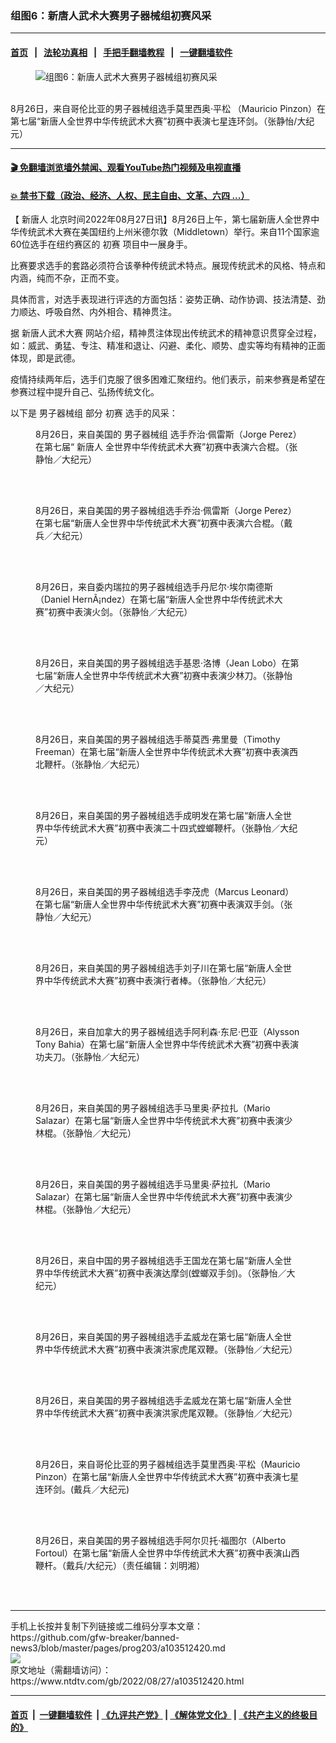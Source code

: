 ### 组图6：新唐人武术大赛男子器械组初赛风采
------------------------

#### [首页](https://github.com/gfw-breaker/banned-news3/blob/master/README.md) &nbsp;&nbsp;|&nbsp;&nbsp; [法轮功真相](https://github.com/begood0513/basic/blob/master/README.md)  &nbsp;&nbsp;|&nbsp;&nbsp; [手把手翻墙教程](https://github.com/gfw-breaker/guides/wiki)  &nbsp;&nbsp;|&nbsp;&nbsp; [一键翻墙软件](https://github.com/gfw-breaker/nogfw/blob/master/README.md)  



<div><div class="featured_image">
 <figure>
  <img alt="组图6：新唐人武术大赛男子器械组初赛风采" src="https://i.ntdtv.com/assets/uploads/2022/08/id13811327-220826200655100731-800x450.jpeg"/>
 </figure><br/>
 <span class="caption">
  8月26日，来自哥伦比亚的男子器械组选手莫里西奥·平松 （Mauricio Pinzon）在第七届“新唐人全世界中华传统武术大赛”初赛中表演七星连环剑。（张静怡/大纪元）
 </span>
</div>
</div><hr/>

#### [ 🎬  免翻墙浏览墙外禁闻、观看YouTube热门视频及电视直播](https://github.com/gfw-breaker/HelloWorld)

#### [ 💥  禁书下载（政治、经济、人权、民主自由、文革、六四 ...）](https://github.com/gfw-breaker/books/blob/master/README.md)

<div><div class="post_content" itemprop="articleBody">
 <div class="post_content" id="artbody">
  <p>
   【
   <ok href="https://www.ntdtv.com/gb/新唐人.htm">
    新唐人
   </ok>
   北京时间2022年08月27日讯】8月26日上午，第七届新唐人全世界中华传统武术大赛在美国纽约上州米德尔敦（Middletown）举行。来自11个国家逾60位选手在纽约赛区的
   <ok href="https://www.ntdtv.com/gb/初赛.htm">
    初赛
   </ok>
   项目中一展身手。
  </p>
  <p>
   比赛要求选手的套路必须符合该拳种传统武术特点。展现传统武术的风格、特点和内涵，纯而不杂，正而不变。
  </p>
  <p>
   具体而言，对选手表现进行评选的方面包括：姿势正确、动作协调、技法清楚、劲力顺达、呼吸自然、内外相合、精神贯注。
  </p>
  <p>
   据
   <ok href="https://www.ntdtv.com/gb/新唐人武术大赛.htm">
    新唐人武术大赛
   </ok>
   网站介绍，精神贯注体现出传统武术的精神意识贯穿全过程，如：威武、勇猛、专注、精准和退让、闪避、柔化、顺势、虚实等均有精神的正面体现，即是武德。
  </p>
  <p>
   疫情持续两年后，选手们克服了很多困难汇聚纽约。他们表示，前来参赛是希望在参赛过程中提升自己、弘扬传统文化。
  </p>
  <p>
   以下是
   <ok href="https://www.ntdtv.com/gb/男子器械组.htm">
    男子器械组
   </ok>
   部分
   <ok href="https://www.ntdtv.com/gb/初赛.htm">
    初赛
   </ok>
   选手的风采：
  </p>
  <figure aria-describedby="caption-attachment-13811313" class="wp-caption aligncenter" id="attachment_13811313">
   <ok href="http://i.epochtimes.com/assets/uploads/2022/08/id13811313-220826200838100731.jpg" rel="noopener" target="_blank">
    <img alt="" class="size-large wp-image-13811313" src="http://i.epochtimes.com/assets/uploads/2022/08/id13811313-220826200838100731-600x400.jpg" title=""/>
   </ok>
   <br/><figcaption class="wp-caption-text" id="caption-attachment-13811313">
    8月26日，来自美国的
    <ok href="https://www.ntdtv.com/gb/男子器械组.htm">
     男子器械组
    </ok>
    选手乔治‧佩雷斯（Jorge Perez）在第七届“
    <ok href="https://www.ntdtv.com/gb/新唐人.htm">
     新唐人
    </ok>
    全世界中华传统武术大赛”初赛中表演六合棍。（张静怡／大纪元）
   </figcaption><br/>
  </figure><br/>
  <figure aria-describedby="caption-attachment-13811328" class="wp-caption aligncenter" id="attachment_13811328">
   <ok href="http://i.epochtimes.com/assets/uploads/2022/08/id13811328-2208261848121973.jpg" rel="noopener" target="_blank">
    <img alt="" class="size-large wp-image-13811328" src="http://i.epochtimes.com/assets/uploads/2022/08/id13811328-2208261848121973-600x400.jpg" title=""/>
   </ok>
   <br/><figcaption class="wp-caption-text" id="caption-attachment-13811328">
    8月26日，来自美国的男子器械组选手乔治‧佩雷斯（Jorge Perez）在第七届“新唐人全世界中华传统武术大赛”初赛中表演六合棍。（戴兵／大纪元）
   </figcaption><br/>
  </figure><br/>
  <figure aria-describedby="caption-attachment-13811315" class="wp-caption aligncenter" id="attachment_13811315">
   <ok href="http://i.epochtimes.com/assets/uploads/2022/08/id13811315-220826200831100731.jpg" rel="noopener" target="_blank">
    <img alt="" class="size-large wp-image-13811315" src="http://i.epochtimes.com/assets/uploads/2022/08/id13811315-220826200831100731-600x400.jpg" title=""/>
   </ok>
   <br/><figcaption class="wp-caption-text" id="caption-attachment-13811315">
    8月26日，来自委内瑞拉的男子器械组选手丹尼尔‧埃尔南德斯（Daniel HernÃ¡ndez）在第七届“新唐人全世界中华传统武术大赛”初赛中表演火剑。（张静怡／大纪元）
   </figcaption><br/>
  </figure><br/>
  <figure aria-describedby="caption-attachment-13811316" class="wp-caption aligncenter" id="attachment_13811316">
   <ok href="http://i.epochtimes.com/assets/uploads/2022/08/id13811316-220826200820100731.jpg" rel="noopener" target="_blank">
    <img alt="" class="size-large wp-image-13811316" src="http://i.epochtimes.com/assets/uploads/2022/08/id13811316-220826200820100731-600x400.jpg" title=""/>
   </ok>
   <br/><figcaption class="wp-caption-text" id="caption-attachment-13811316">
    8月26日，来自美国的男子器械组选手基恩‧洛博（Jean Lobo）在第七届“新唐人全世界中华传统武术大赛”初赛中表演少林刀。（张静怡／大纪元）
   </figcaption><br/>
  </figure><br/>
  <figure aria-describedby="caption-attachment-13811317" class="wp-caption aligncenter" id="attachment_13811317">
   <ok href="http://i.epochtimes.com/assets/uploads/2022/08/id13811317-220826200815100731.jpg" rel="noopener" target="_blank">
    <img alt="" class="size-large wp-image-13811317" src="http://i.epochtimes.com/assets/uploads/2022/08/id13811317-220826200815100731-600x400.jpg" title=""/>
   </ok>
   <br/><figcaption class="wp-caption-text" id="caption-attachment-13811317">
    8月26日，来自美国的男子器械组选手蒂莫西‧弗里曼（Timothy Freeman）在第七届“新唐人全世界中华传统武术大赛”初赛中表演西北鞭杆。（张静怡／大纪元）
   </figcaption><br/>
  </figure><br/>
  <figure aria-describedby="caption-attachment-13811319" class="wp-caption aligncenter" id="attachment_13811319">
   <ok href="http://i.epochtimes.com/assets/uploads/2022/08/id13811319-220826200805100731.jpg" rel="noopener" target="_blank">
    <img alt="" class="size-large wp-image-13811319" src="http://i.epochtimes.com/assets/uploads/2022/08/id13811319-220826200805100731-600x400.jpg" title=""/>
   </ok>
   <br/><figcaption class="wp-caption-text" id="caption-attachment-13811319">
    8月26日，来自美国的男子器械组选手成明发在第七届“新唐人全世界中华传统武术大赛”初赛中表演二十四式螳螂鞭杆。（张静怡／大纪元）
   </figcaption><br/>
  </figure><br/>
  <figure aria-describedby="caption-attachment-13811320" class="wp-caption aligncenter" id="attachment_13811320">
   <ok href="http://i.epochtimes.com/assets/uploads/2022/08/id13811320-220826200800100731.jpg" rel="noopener" target="_blank">
    <img alt="" class="size-large wp-image-13811320" src="http://i.epochtimes.com/assets/uploads/2022/08/id13811320-220826200800100731-600x400.jpg" title=""/>
   </ok>
   <br/><figcaption class="wp-caption-text" id="caption-attachment-13811320">
    8月26日，来自美国的男子器械组选手李茂虎（Marcus Leonard）在第七届“新唐人全世界中华传统武术大赛”初赛中表演双手剑。（张静怡／大纪元）
   </figcaption><br/>
  </figure><br/>
  <figure aria-describedby="caption-attachment-13811321" class="wp-caption aligncenter" id="attachment_13811321">
   <ok href="http://i.epochtimes.com/assets/uploads/2022/08/id13811321-220826200754100731.jpg" rel="noopener" target="_blank">
    <img alt="" class="size-large wp-image-13811321" src="http://i.epochtimes.com/assets/uploads/2022/08/id13811321-220826200754100731-600x400.jpg" title=""/>
   </ok>
   <br/><figcaption class="wp-caption-text" id="caption-attachment-13811321">
    8月26日，来自美国的男子器械组选手刘子川在第七届“新唐人全世界中华传统武术大赛”初赛中表演行者棒。（张静怡／大纪元）
   </figcaption><br/>
  </figure><br/>
  <figure aria-describedby="caption-attachment-13811322" class="wp-caption aligncenter" id="attachment_13811322">
   <ok href="http://i.epochtimes.com/assets/uploads/2022/08/id13811322-220826200744100731.jpg" rel="noopener" target="_blank">
    <img alt="" class="size-large wp-image-13811322" src="http://i.epochtimes.com/assets/uploads/2022/08/id13811322-220826200744100731-600x400.jpg" title=""/>
   </ok>
   <br/><figcaption class="wp-caption-text" id="caption-attachment-13811322">
    8月26日，来自加拿大的男子器械组选手阿利森·东尼·巴亚（Alysson Tony Bahia）在第七届“新唐人全世界中华传统武术大赛”初赛中表演功夫刀。（张静怡／大纪元）
   </figcaption><br/>
  </figure><br/>
  <figure aria-describedby="caption-attachment-13811323" class="wp-caption aligncenter" id="attachment_13811323">
   <ok href="http://i.epochtimes.com/assets/uploads/2022/08/id13811323-220826200736100731.jpg" rel="noopener" target="_blank">
    <img alt="" class="size-large wp-image-13811323" src="http://i.epochtimes.com/assets/uploads/2022/08/id13811323-220826200736100731-600x400.jpg" title=""/>
   </ok>
   <br/><figcaption class="wp-caption-text" id="caption-attachment-13811323">
    8月26日，来自美国的男子器械组选手马里奥‧萨拉扎（Mario Salazar）在第七届“新唐人全世界中华传统武术大赛”初赛中表演少林棍。（张静怡／大纪元）
   </figcaption><br/>
  </figure><br/>
  <figure aria-describedby="caption-attachment-13811318" class="wp-caption aligncenter" id="attachment_13811318">
   <ok href="http://i.epochtimes.com/assets/uploads/2022/08/id13811318-220826200810100731.jpg" rel="noopener" target="_blank">
    <img alt="" class="size-large wp-image-13811318" src="http://i.epochtimes.com/assets/uploads/2022/08/id13811318-220826200810100731-600x400.jpg" title=""/>
   </ok>
   <br/><figcaption class="wp-caption-text" id="caption-attachment-13811318">
    8月26日，来自美国的男子器械组选手马里奥‧萨拉扎（Mario Salazar）在第七届“新唐人全世界中华传统武术大赛”初赛中表演少林棍。（张静怡／大纪元）
   </figcaption><br/>
  </figure><br/>
  <figure aria-describedby="caption-attachment-13811325" class="wp-caption aligncenter" id="attachment_13811325">
   <ok href="http://i.epochtimes.com/assets/uploads/2022/08/id13811325-220826200724100731.jpg" rel="noopener" target="_blank">
    <img alt="" class="size-large wp-image-13811325" src="http://i.epochtimes.com/assets/uploads/2022/08/id13811325-220826200724100731-600x400.jpg" title=""/>
   </ok>
   <br/><figcaption class="wp-caption-text" id="caption-attachment-13811325">
    8月26日，来自中国的男子器械组选手王国龙在第七届“新唐人全世界中华传统武术大赛”初赛中表演达摩剑(螳螂双手剑)。（张静怡／大纪元）
   </figcaption><br/>
  </figure><br/>
  <figure aria-describedby="caption-attachment-13811324" class="wp-caption aligncenter" id="attachment_13811324">
   <ok href="http://i.epochtimes.com/assets/uploads/2022/08/id13811324-220826200734100731.jpg" rel="noopener" target="_blank">
    <img alt="" class="size-large wp-image-13811324" src="http://i.epochtimes.com/assets/uploads/2022/08/id13811324-220826200734100731-600x400.jpg" title=""/>
   </ok>
   <br/><figcaption class="wp-caption-text" id="caption-attachment-13811324">
    8月26日，来自美国的男子器械组选手孟威龙在第七届“新唐人全世界中华传统武术大赛”初赛中表演洪家虎尾双鞭。（张静怡／大纪元）
   </figcaption><br/>
  </figure><br/>
  <figure aria-describedby="caption-attachment-13811326" class="wp-caption aligncenter" id="attachment_13811326">
   <ok href="http://i.epochtimes.com/assets/uploads/2022/08/id13811326-220826200721100731.jpg" rel="noopener" target="_blank">
    <img alt="" class="size-large wp-image-13811326" src="http://i.epochtimes.com/assets/uploads/2022/08/id13811326-220826200721100731-600x400.jpg" title=""/>
   </ok>
   <br/><figcaption class="wp-caption-text" id="caption-attachment-13811326">
    8月26日，来自美国的男子器械组选手孟威龙在第七届“新唐人全世界中华传统武术大赛”初赛中表演洪家虎尾双鞭。（张静怡／大纪元）
   </figcaption><br/>
  </figure><br/>
  <figure aria-describedby="caption-attachment-13811363" class="wp-caption aligncenter" id="attachment_13811363">
   <ok href="http://i.epochtimes.com/assets/uploads/2022/08/id13811363-2208261846381973.jpg" rel="noopener" target="_blank">
    <img alt="" class="size-large wp-image-13811363" src="http://i.epochtimes.com/assets/uploads/2022/08/id13811363-2208261846381973-600x400.jpg" title=""/>
   </ok>
   <br/><figcaption class="wp-caption-text" id="caption-attachment-13811363">
    8月26日，来自哥伦比亚的男子器械组选手莫里西奥‧平松（Mauricio Pinzon）在第七届“新唐人全世界中华传统武术大赛”初赛中表演七星连环剑。(戴兵／大纪元)
   </figcaption><br/>
  </figure><br/>
  <figure aria-describedby="caption-attachment-13811329" class="wp-caption aligncenter" id="attachment_13811329">
   <ok href="http://i.epochtimes.com/assets/uploads/2022/08/id13811329-2208261848011973.jpg" rel="noopener" target="_blank">
    <img alt="" class="size-large wp-image-13811329" src="http://i.epochtimes.com/assets/uploads/2022/08/id13811329-2208261848011973-600x400.jpg" title=""/>
   </ok>
   <br/><figcaption class="wp-caption-text" id="caption-attachment-13811329">
    8月26日，来自美国的男子器械组选手阿尔贝托‧福图尔（Alberto Fortoul）在第七届“新唐人全世界中华传统武术大赛”初赛中表演山西鞭杆。（戴兵/大纪元）（责任编辑：刘明湘）
   </figcaption><br/>
  </figure><br/>
 </div>
</div></div>
<hr/>
手机上长按并复制下列链接或二维码分享本文章：<br/>
https://github.com/gfw-breaker/banned-news3/blob/master/pages/prog203/a103512420.md <br/>
<a href='https://github.com/gfw-breaker/banned-news3/blob/master/pages/prog203/a103512420.md'><img src='https://github.com/gfw-breaker/banned-news3/blob/master/pages/prog203/a103512420.md.png'/></a> <br/>
原文地址（需翻墙访问）：https://www.ntdtv.com/gb/2022/08/27/a103512420.html


------------------------
#### [首页](https://github.com/gfw-breaker/banned-news3/blob/master/README.md) &nbsp;|&nbsp; [一键翻墙软件](https://github.com/gfw-breaker/nogfw/blob/master/README.md) &nbsp;| [《九评共产党》](https://github.com/gfw-breaker/9ping.md/blob/master/README.md#九评之一评共产党是什么) | [《解体党文化》](https://github.com/gfw-breaker/jtdwh.md/blob/master/README.md) | [《共产主义的终极目的》](https://github.com/gfw-breaker/gczydzjmd.md/blob/master/README.md)


<img src='http://gfw-breaker.win/banned-news3/pages/prog203/a103512420.md' width='0px' height='0px'/>